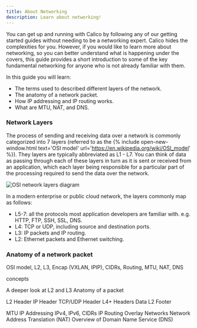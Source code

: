 ```yaml
---
title: About Networking
description: Learn about networking!
---
```


You can get up and running with Calico by following any of our getting started guides without needing to be a networking expert. Calico hides the complexities for you.  However, if you would like to learn more about networking, so you can better understand what is happening under the covers, this guide provides a short introduction to some of the key fundamental networking for anyone who is not already familiar with them.

In this guide you will learn:
- The terms used to described different layers of the network.
- The anatomy of a network packet.
- How IP addressing and IP routing works.
- What are MTU, NAT, and DNS.


### Network Layers

The process of sending and receiving data over a network is commonly categorized into 7 layers (referred to as the {% include open-new-window.html text='OSI model' url='https://en.wikipedia.org/wiki/OSI_model' %}). They layers are typically abbreviated as L1 - L7. You can think of data as passing through each of these layers in turn as it is sent or received from an application, which each layer being responsible for a particular part of the processing required to send the data over the network.

![OSI network layers diagram]({{site.baseurl}}/images/osi-network-layers.svg)

In a modern enterprise or public cloud network, the layers commonly map as follows:

- L5-7: all the protocols most application developers are familiar with. e.g. HTTP, FTP, SSH, SSL, DNS.
- L4: TCP or UDP, including source and destination ports.
- L3: IP packets and IP routing.
- L2: Ethernet packets and Ethernet switching.

### Anatomy of a network packet





OSI model, L2, L3, Encap (VXLAN, IPIP), CIDRs, Routing, MTU, NAT, DNS




concepts

A deeper look at L2 and L3
Anatomy of a packet

L2 Header
IP Header
TCP/UDP Header
L4+ Headers
Data
L2 Footer

MTU
IP Addressing
IPv4, IPv6, CIDRs
IP Routing
Overlay Networks
Network Address Translation (NAT)
Overview of Domain Name Service (DNS)

